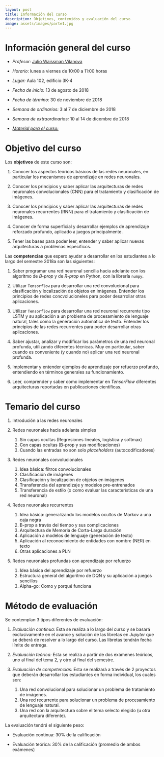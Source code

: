 ```yaml
---
layout: post
title: Información del curso
description: Objetivos, contenidos y evaluación del curso
image: assets/images/parte1.jpg
---
```


# Información general del curso

- *Profesor:* [Julio Waissman
  Vilanova](http://mat.uson.mx/~juliowaissman/)

- *Horario*: lunes a viernes de 10:00 a 11:00 horas

- *Lugar:* Aula 102, edificio 3K-4

- *Fecha de inicio:* 13 de agosto de 2018

- *Fecha de término:* 30 de noviembre de 2018

- *Semana de ordinarios:* 3 al 7 de diciembre de 2018

- *Semana de extraordinarios:* 10 al 14 de dicembre de 2018

- [*Material para el curso:*](https://curso-redes-neuronales-unison.github.io/Material/ "Material para el curso")


# Objetivo del curso

Los **objetivos** de este curso son:

1. Conocer los aspectos teóricos básicos de las redes neuronales, en
   particular los mecanismos de aprendizaje en redes neuronales.

2. Conocer los principios y saber aplicar las arquitecturas de redes
   neuronales convolucionales (CNN) para el tratamiento y clasificación de imágenes.

2. Conocer los principios y saber aplicar las arquitecturas de redes
   neuronales recurrentes (RNN) para el tratamiento y clasificación de imágenes.

5. Conocer de forma superficial y desarrollar ejemplos de aprendizaje reforzado profundo, aplicado a
   juegos principalmente.

6. Tener las bases para poder leer, entender y saber aplicar nuevas arquitecturas a problemas específicos.

Las **competencias** que espero ayudar a desarrollar en los estudiantes a
lo largo del semestre 2018a son las siguientes:

1. Saber programar una red neuronal sencilla hacia adelante con los
   algoritmo de *B-prop* y de *R-prop* en Python, con la librería
   `numpy`.

2. Utilizar `Tensorflow` para desarrollar una red convolucional para
   clasificación y localización de objetos en imágenes. Entender los principios
   de redes concvolucioneles para poder desarrollar otras aplicaciones.

3. Utilizar `Tensorflow` para desarrollar una red neuronal recurrente tipo LSTM
   y su aplicación a un problema de procesamiento de lenguaje natural,
   tales como la generación automática de texto. Entender los principios
   de las redes recurrentes para poder desarrollar otras aplicaciones.

4. Saber ajustar, analizar y modificar los parámetros de una red
   neuronal profunda, utilizando diferentes técnicas. Muy en
   particular, saber cuando es conveniente (y cuando no) aplicar una
   red neuronal profunda.

5. Implementar y entender ejemplos de aprendizaje por refuerzo profundo,
   entendiendo en términos generales su funcionamiento.

6. Leer, comprender y saber como implementar en *TensorFlow* diferentes arquitecturas reportadas en
   publicaciones científicas.

# Temario del curso

1. Introdución a las redes neuronales

2. Redes neuronales hacia adelanta simples
   1. Sin capas ocultas (Regresiones lineales, logística y softmax)
   2. Con capas ocultas (B-prop y sus modificaciones)
   3. Cuando las entradas no son solo *placeholders* (autocodificadores)

3. Redes neuronales convolucionales
   1. Idea básica: filtros convolucionales
   2. Clasificación de imágenes
   3. Clasificación y localización de objetos en imágenes
   4. Transferencia del aprendizaje y modelos pre-entrenados
   5. Transferencia de estilo (o como evaluar las características de una red neuronal)

4. Redes neuronales recurrentes
   1. Idea básica: generalizando los modelos ocultos de Markov a una caja negra
   2. B-prop a través del tiempo y sus complicaciones
   3. Arquitectura de Memoria de Corta-Larga duración
   4. Aplicación a modelos de lenguaje (generación de texto)
   5. Aplicación al reconocimiento de entidades con nombre (NER) en texto
   6. Otras aplicaciones a PLN

5. Redes neuronales profundas con aprendizaje por refuerzo
   1. Idea básica del aprendizaje por refuerzo
   2. Estructura general del algoritmo de DQN y su aplicación a juegos sencillos
   3. Alpha-go: Como y porqué funciona


# Método de evaluación

Se contemplan 3 tipos diferentes de evaluación:

1. *Evaluación continua:* Esta se realiza a lo largo del curso y se
   basará exclusivamente en el avance y solución de las libretas en
   *Jupyter* que se deberá de resolver a lo largo del curso. Las libretas tendrán fecha límite de entrega.

2. *Evaluación teórica:* Esta se realiza a partir de dos exámenes
   teóricos, uno al final del tema 2, y otro al final del semestre.

3. *Evaluación de competencias:* Esta se realizará a través de 2
   proyectos que deberán desarrollar los estudiantes en forma
   individual, los cuales son:
   1. Una red convolucional para solucionar un problema de tratamiento de imágenes.
   2. Una red recurrente para solucionar un problema de procesamiento de lenguaje natural.
   3. Una red con la arquitectura sobre el tema selecto elegido (u
      otra arquitectura diferente).

La evaluación tendrá el siguiente peso:

- Evaluación continua: 30% de la calificación

- Evaluación teórica: 30% de la calificación (promedio de ambos
  exámenes)


<!---
# Proyecto 1: Reconocimiento y localización de objetos en imágenes con RCNN

En este proyecto se desarrolla una aplicación de reconocimiento y localización de objetos en imágenes utilizando una variante de las redes convolucionales llamada *Regional Convolutional Neural Netkorks* (RCNN). La expicación de que es una RCNN, como entrenarla, como utilizar un modelo preentrenado y como realizar todo esto en la nube a través de los servicios de *Google Cloud* se encuentran bien expicados en cada uno de los proyectos realizados. Para muestra de lo que son capaces de realizar los estudiantes de la LCC, se listan los proyectos realizados.

- [**Pokedex** Reconocimiento de *pokemones*](https://ErickLF.github.io/Pokedex-R-CNN), por [**Erick Fernando López Fimbres**](https://ericklf.github.io).
- [Reconocimiento de víboras](https://alexis96.github.io/proyecto-CNN/), por **Fernando Alexis Martínez Valenzuela**.
- [Reconocimiento de *pokemones*](https://nanmon.github.io/redes-neuronales/) por **Luís Roberto Montaño Valdez**.
- [Reconocimento de botellas de cerveza](https://abmorenoc.github.io/Deteccion-de-objetos-en-imagenes/) por **Jesús Abraham Moreno Ceballos**.
- [Reconocimiento de *pokemones*](https://nanmon.github.io/redes-neuronales/) por **Luís Roberto Montaño Valdez**.

# Proyecto 2: Generación de texto en español (caracter por caracter) utilizando Redes Neuronales Recurrentes (RNN)

En este proyecto, los estudiantes demuestran su habilidad y conocimiento para desarrollar una RN que genere texto en español. En principio el proyecto consta de dos tareas:

1. Hacer un generador de nombre falsos de municipios de México, aprendiendo de la [lista de municipios de la República Mexicana](municipios.txt). Para esto, poner en una libreta de *Jupyter* bien comentado y parametrizado correctamente el método de RNN simple que se presenta en [este gist](https://gist.github.com/karpathy/d4dee566867f8291f086), o si quieres algo más sofisticado, está [este otro gist](https://gist.github.com/karpathy/587454dc0146a6ae21fc) que hace una implementación sencilla de las LSTM.

2. Hacer un generador de textos, los cuales pueden ser (aunque no se restringen) a:
   1. Generador de discursos políticos (los texots se pueden obtener del senado de la república o la camara de diputados).
   2. Generador de parrafos de teatro de la época de oro (a partir de las obras en el [proyecto Gutemberg](https://www.gutenberg.org/browse/languages/es)).
   3. Generador de tareas autom´icas (a partir de las infames tareas que se encuentran en [monografias.com](http://www.monografias.com).

Los proyectos realizados son los siguientes:

- [**G-Texts**: Generación de textos en español](https://ericklf.github.io/Generador-Textos-RNN/), por [**Erick Fernando López Fimbres**](https://ericklf.github.io).
- [Generación de textos políticos](https://alexis96.github.io/proyecto-RNN/), por **Fernando Alexis Martínez Valenzuela**.
- *En desarrollo* por **Luís Roberto Montaño Valdez**.
- *En desarrollo* por **Jesús Abraham Moreno Ceballos**.
- *En desarrollo* por **Luís Roberto Montaño Valdez**.

-->
